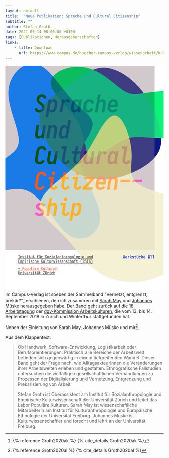 ```yaml
---
layout: default
title:  "Neue Publikation: Sprache und Cultural Citizenship"
subtitle: ""
author: Stefan Groth
date: 2021-06-14 08:00:00 +0100
tags: [Publikationen, Herausgeberschaften]
links:
    - title: Download
      url: https://www.campus.de/buecher-campus-verlag/wissenschaft/kulturwissenschaften/vernetzt_entgrenzt_prekaer-15632.html
---
```

![Cover](/assets/img/cc.png "Cover Cultural Citizenship")
Im Campus-Verlag ist soeben der Sammelband "Vernetzt, entgrenzt, prekär?"[^1] erschienen, den ich zusammen mit [Sarah May](http://www.kaee.uni-freiburg.de/personen/wimi/may) und [Johannes Müske](http://www.kaee.uni-freiburg.de/personen/wimi/mueske) herausgegeben habe. Der Band geht zurück auf die [18. Arbeitstagung](https://stefangroth.com/docs/arbeitskulturen-2018) der [dgv-Kommission Arbeitskulturen](http://www.dgv-arbeitskulturen.de), die vom 13. bis 14. September 2018 in Zürich und Winterthur stattgefunden hat.

Neben der Einleitung von Sarah May, Johannes Müske und mir[^2].

Aus dem Klappentext:

> Ob Handwerk, Software-Entwicklung, Logistikarbeit oder Berufsorientierungen: Praktisch alle Bereiche der Arbeitswelt befinden sich  gegenwärtig in einem tiefgreifenden Wandel. Dieser Band geht der Frage nach, wie AlltagsakteurInnen die Veränderungen ihrer Arbeitswelten erleben und gestalten. Ethnografische Fallstudien untersuchen die vielfältigen gesellschaftlichen Verhandlungen zu Prozessen der Digitalisierung und Vernetzung, Entgrenzung und Prekarisierung von Arbeit. 
> 
> Stefan Groth ist Oberassistent am Institut für Sozialanthropologie und Empirische Kulturwissenschaft der Universität Zürich und leitet das Labor Populäre Kulturen. Sarah May ist wissenschaftliche Mitarbeiterin am Institut für Kulturanthropologie und Europäische Ethnologie der Universität Freiburg. Johannes Müske ist Kulturwissenschaftler und forscht und lehrt an der Universität Freiburg.

[^1]: {% reference Groth2020ak %} {% cite_details Groth2020ak %}
[^2]: {% reference Groth2020al %} {% cite_details Groth2020al %}